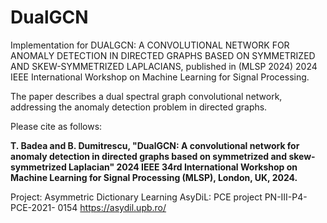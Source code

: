 # DualGCN
Implementation for DUALGCN: A CONVOLUTIONAL NETWORK FOR ANOMALY DETECTION IN DIRECTED GRAPHS BASED ON SYMMETRIZED AND SKEW-SYMMETRIZED LAPLACIANS, published in (MLSP 2024) 2024 IEEE International Workshop on Machine Learning for Signal Processing.

The paper describes a dual spectral graph convolutional network, addressing the anomaly detection problem in directed graphs.

Please cite as follows:

**T. Badea and B. Dumitrescu, "DualGCN: A convolutional network for anomaly detection in directed graphs based on symmetrized and skew-symmetrized Laplacian" 2024 IEEE 34rd International Workshop on Machine Learning for Signal Processing (MLSP), London, UK, 2024.**

Project: Asymmetric Dictionary Learning AsyDiL: PCE project PN-III-P4-PCE-2021- 0154 
https://asydil.upb.ro/
